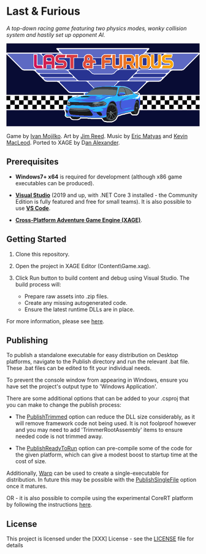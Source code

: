 # Last & Furious

_A top-down racing game featuring two physics modes, wonky collision system and hastily set up opponent AI._

![Last and Furious](Docs/GitHubBanner.png)

Game by [Ivan Mojilko](https://www.adventuregamestudio.co.uk/forums/index.php?action=profile;u=8413). Art by [Jim Reed](https://www.adventuregamestudio.co.uk/forums/index.php?action=profile;u=9940). Music by [Eric Matyas](http://www.soundimage.org/) and [Kevin MacLeod](https://incompetech.com/). Ported to XAGE by D[an Alexander](https://twitter.com/clarvalon).

## Prerequisites

* __Windows7+ x64__ is required for development (although x86 game executables can be produced).

* __[Visual Studio](https://www.visualstudio.com/downloads/)__ (2019 and up, with .NET Core 3 installed - the Community Edition is fully featured and free for small teams).  It is also possible to use __[VS Code](https://code.visualstudio.com/)__.

* __[Cross-Platform Adventure Game Engine (XAGE)](https://clarvalon.com)__.

## Getting Started

1. Clone this repository.

1. Open the project in XAGE Editor (Content\Game.xag).

1. Click Run button to build content and debug using Visual Studio.  The build process will:

    * Prepare raw assets into .zip files.
    * Create any missing autogenerated code.
    * Ensure the latest runtime DLLs are in place.

For more information, please see [here](https://clarvalon.com/documentation/gettingstarted).

## Publishing

To publish a standalone executable for easy distribution on Desktop platforms, navigate to the Publish directory and run the relevant .bat file.  These .bat files can be edited to fit your individual needs.  

To prevent the console window from appearing in Windows, ensure you have set the project's output type to 'Windows Application'.

There are some additional options that can be added to your .csproj that you can make to change the publish process:

* The [PublishTrimmed](https://docs.microsoft.com/en-us/dotnet/core/whats-new/dotnet-core-3-0#assembly-linking) option can reduce the DLL size considerably, as it will remove framework code not being used.  It is not foolproof however and you may need to add 'TrimmerRootAssembly' items to ensure needed code is not trimmed away.

* The [PublishReadyToRun](https://docs.microsoft.com/en-us/dotnet/core/whats-new/dotnet-core-3-0#readytorun-images) option can pre-compile some of the code for the given platform, which can give a modest boost to startup time at the cost of size.

Additionally, [Warp](https://github.com/dgiagio/warp#quickstart-with-net-core) can be used to create a single-executable for distribution.  In future this may be possible with the [PublishSingleFile](https://docs.microsoft.com/en-us/dotnet/core/whats-new/dotnet-core-3-0#single-file-executables) option once it matures.

OR - it is also possible to compile using the experimental CoreRT platform by following the instructions [here](https://github.com/dotnet/corert/tree/master/samples/HelloWorld).

## License

This project is licensed under the [XXX] License - see the [LICENSE](LICENSE.md) file for details
